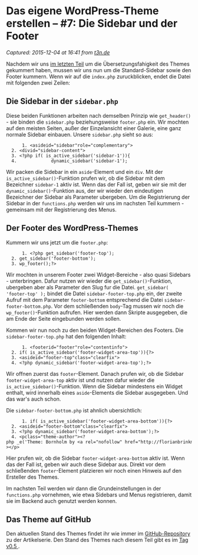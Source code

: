 # Das eigene WordPress-Theme erstellen – #7: Die Sidebar und der Footer

_Captured: 2015-12-04 at 16:41 from [t3n.de](http://t3n.de/news/wordpress-theme-erstellen-sidebar-und-footer-648235/)_

Nachdem wir uns [im letzten Teil](http://t3n.de/news/wordpress-theme-uebersetzen-645450/) um die Übersetzungsfahigkeit des Themes gekummert haben, mussen wir uns nun um die Standard-Sidebar sowie den Footer kummern. Wenn wir auf die `index.php` zuruckblicken, endet die Datei mit folgenden zwei Zeilen:

## Die Sidebar in der `sidebar.php`

Diese beiden Funktionen arbeiten nach demselben Prinzip wie `get_header()` - sie binden die `sidebar.php` beziehungsweise `footer.php` ein. Wir mochten auf den meisten Seiten, außer der Einzelansicht einer Galerie, eine ganz normale Sidebar einbauen. Unsere `sidebar.php` sieht so aus:
    
          1. <asideid="sidebar"role="complementary">
      2. <divid="sidebar-content">
      3. <?php if( is_active_sidebar('sidebar-1')){
      4.             dynamic_sidebar('sidebar-1');

Wir packen die Sidebar in ein `aside`-Element und ein `div`. Mit der `is_active_sidebar()`-Funktion prufen wir, ob die Sidebar mit dem Bezeichner `sidebar-1` aktiv ist. Wenn das der Fall ist, geben wir sie mit der `dynamic_sidebar()`-Funktion aus, der wir wieder den eindeutigen Bezeichner der Sidebar als Parameter ubergeben. Um die Registrierung der Sidebar in der `functions.php` werden wir uns im nachsten Teil kummern - gemeinsam mit der Registrierung des Menus.

## Der Footer des WordPress-Themes

Kummern wir uns jetzt um die `footer.php`:
    
          1. <?php get_sidebar('footer-top');
      2. get_sidebar('footer-bottom');
      3. wp_footer();?>

Wir mochten in unserem Footer zwei Widget-Bereiche - also quasi Sidebars - unterbringen. Dafur nutzen wir wieder die `get_sidebar()`-Funktion, ubergeben aber als Parameter den Slug fur die Datei. `get_sidebar( 'footer-top' );` bindet die Datei `sidebar-footer-top.php` ein, der zweite Aufruf mit dem Parameter `footer-bottom` entsprechend die Datei `sidebar-footer-bottom.php`. Vor dem schließenden `body`-Tag mussen wir noch die `wp_footer()`-Funktion aufrufen. Hier werden dann Skripte ausgegeben, die am Ende der Seite eingebunden werden sollen.

Kommen wir nun noch zu den beiden Widget-Bereichen des Footers. Die `sidebar-footer-top.php` hat den folgenden Inhalt:
    
          1. <footerid="footer"role="contentinfo">
      2. if( is_active_sidebar('footer-widget-area-top')){?>
      3. <asideid="footer-top"class="clearfix">
      4. <?php dynamic_sidebar('footer-widget-area-top');?>

Wir offnen zuerst das `footer`-Element. Danach prufen wir, ob die Sidebar `footer-widget-area-top` aktiv ist und nutzen dafur wieder die `is_active_sidebar()`-Funktion. Wenn die Sidebar mindestens ein Widget enthalt, wird innerhalb eines `aside`-Elements die Sidebar ausgegeben. Und das war's auch schon.

Die `sidebar-footer-bottom.php` ist ahnlich ubersichtlich:
    
          1. if( is_active_sidebar('footer-widget-area-bottom')){?>
      2. <asideid="footer-bottom"class="clearfix">
      3. <?php dynamic_sidebar('footer-widget-area-bottom');?>
      4. <pclass="theme-author"><?php _e('Theme: Bornholm by <a rel="nofollow" href="http://florianbrinkmann.de">Florian Brinkmann</a>','bornholm')?></p>

Hier prufen wir, ob die Sidebar `footer-widget-area-bottom` aktiv ist. Wenn das der Fall ist, geben wir auch diese Sidebar aus. Direkt vor dem schließenden `footer`-Element platzieren wir noch einen Hinweis auf den Ersteller des Themes.

Im nachsten Teil werden wir dann die Grundeinstellungen in der `functions.php` vornehmen, wie etwa Sidebars und Menus registrieren, damit sie im Backend auch genutzt werden konnen.

## Das Theme auf GitHub

Den aktuellen Stand des Themes findet ihr wie immer im [GitHub-Repository ](https://github.com/FlorianBrinkmann/Bornholm-Artikelreihe) zu der Artikelserie. Den Stand des Themes nach diesem Teil gibt es im [Tag v0.5 ](https://github.com/FlorianBrinkmann/Bornholm-Artikelreihe/tree/v0.5).
